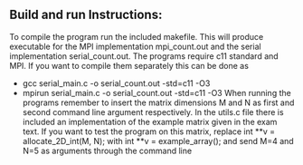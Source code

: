## Build and run Instructions:
To compile the program run the included makefile. This will produce executable for the MPI implementation mpi_count.out and the serial implementation serial_count.out. The programs require c11 standard and MPI.
If you want to compile them separately this can be done as
* gcc serial_main.c -o serial_count.out -std=c11 -O3
* mpirun serial_main.c -o serial_count.out -std=c11 -O3
When running the programs remember to insert the matrix dimensions M and N as first and second command line argument respectively. In the utils.c file there is included an implementation of the example matrix given in the exam text. If you want to test the program on this matrix, replace int **v = allocate_2D_int(M, N); with int **v = example_array(); and send M=4 and N=5 as arguments through the command line